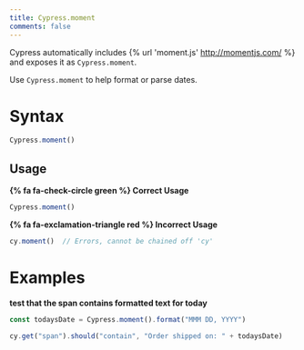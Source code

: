 ```yaml
---
title: Cypress.moment
comments: false
---
```


Cypress automatically includes {% url 'moment.js' http://momentjs.com/ %} and exposes it as `Cypress.moment`.

Use `Cypress.moment` to help format or parse dates.

# Syntax

```javascript
Cypress.moment()
```

## Usage

**{% fa fa-check-circle green %} Correct Usage**

```javascript
Cypress.moment()
```

**{% fa fa-exclamation-triangle red %} Incorrect Usage**

```javascript
cy.moment()  // Errors, cannot be chained off 'cy'
```

# Examples

**test that the span contains formatted text for today**

```javascript
const todaysDate = Cypress.moment().format("MMM DD, YYYY")

cy.get("span").should("contain", "Order shipped on: " + todaysDate)
```

